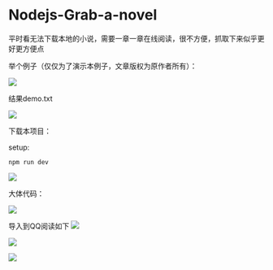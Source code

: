 # Nodejs-Grab-a-novel
平时看无法下载本地的小说，需要一章一章在线阅读，很不方便，抓取下来似乎更好更方便点


举个例子（仅仅为了演示本例子，文章版权为原作者所有）：

![](https://i.imgur.com/SAED22i.png)

结果demo.txt

![](https://i.imgur.com/2zxpXg0.png)


下载本项目：

setup:
	
	npm run dev

![](https://i.imgur.com/Ekx7gNT.png)


大体代码：

![](https://i.imgur.com/M2EgW6J.png)


导入到QQ阅读如下
![](https://i.imgur.com/NFTMjwB.png)

![](https://i.imgur.com/zXOjL21.jpg)

![](https://i.imgur.com/XBkO0Hh.jpg)



